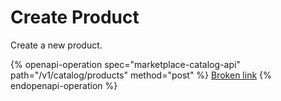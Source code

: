# Create Product

Create a new product.

{% openapi-operation spec="marketplace-catalog-api" path="/v1/catalog/products" method="post" %}
[Broken link](broken-reference)
{% endopenapi-operation %}
